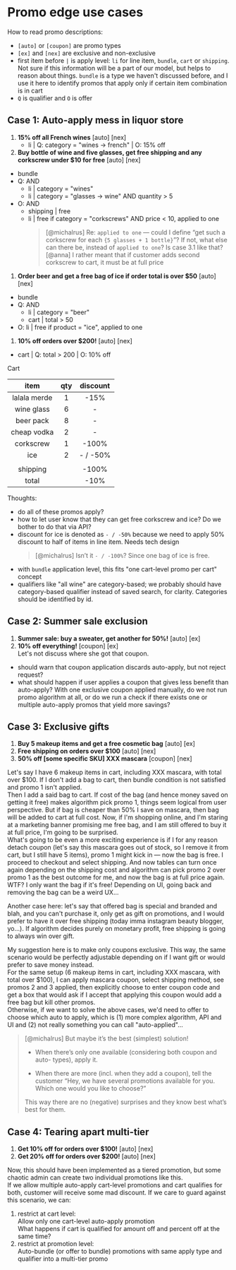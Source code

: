 # Promo edge use cases

How to read promo descriptions:
- `[auto]` or `[coupon]` are promo types
- `[ex]` and `[nex]` are exclusive and non-exclusive
- first item before `|` is apply level: `li` for line item, `bundle`, `cart` or `shipping`.    
Not sure if this information will be a part of our model, but helps to reason about things. `bundle` is a type we haven't discussed before, and I use it here to identify promos that apply only if certain item combination is in cart
- `Q` is qualifier and `O` is offer

## Case 1: Auto-apply mess in liquor store

1. **15% off all French wines** [auto] [nex]    
    - li | Q: category = "wines → french" | O: 15% off
1. **Buy bottle of wine and five glasses, get free shipping and any corkscrew under $10 for free** [auto] [nex]    
  - bundle    
  - Q: AND
    - li | category = "wines"
    - li | category = "glasses → wine" AND quantity > 5
  - O: AND
    - shipping | free
    - li | free if category = "corkscrews" AND price < 10, applied to one
      > [@michalrus] Re: `applied to one` — could I define “get such a corkscrew for each `{5 glasses + 1 bottle}`”? If not, what else can there be, instead of `applied to one`? Is case 3.1 like that?
      > [@anna] I rather meant that if customer adds second corkscrew to cart, it must be at full price
1. **Order beer and get a free bag of ice if order total is over $50** [auto] [nex]
  - bundle
  - Q: AND
    - li | category = "beer"
    - cart | total > 50
  - O: li | free if product = "ice", applied to one
1. **10% off orders over $200!** [auto] [nex]
  - cart | Q: total > 200 | O: 10% off

Cart

| item           | qty | discount  |
|:--------------:|:---:|:---------:|
| lalala merde   |  1  |    -15%   |
| wine glass     |  6  |      -    |
| beer pack      |  8  |      -    |
| cheap vodka    |  2  |      -    |
| corkscrew      |  1  |   -100%   |
| ice            |  2  |  - / -50% |
|                |     |           |
| shipping       |     |   -100%   |
| total          |     |    -10%   |

Thoughts:
- do all of these promos apply?
- how to let user know that they can get free corkscrew and ice? Do we bother to do that via API?
- discount for ice is denoted as `- / -50%` because we need to apply 50% discount to half of items in line item. Needs tech design
  > [@michalrus] Isn’t it `- / -100%`? Since one bag of ice is free.
- with `bundle` application level, this fits "one cart-level promo per cart" concept
- qualifiers like "all wine" are category-based; we probably should have category-based qualifier instead of saved search, for clarity. Categories should be identified by id.

## Case 2: Summer sale exclusion

1. **Summer sale: buy a sweater, get another for 50%!** [auto] [ex]
1. **10% off everything!** [coupon] [ex]    
Let's not discuss where she got that coupon.


- should warn that coupon application discards auto-apply, but not reject request?
- what should happen if user applies a coupon that gives less benefit than auto-apply? With one exclusive coupon applied manually, do we not run promo algorithm at all, or do we run a check if there exists one or multiple auto-apply promos that yield more savings?

## Case 3: Exclusive gifts

1. **Buy 5 makeup items and get a free cosmetic bag** [auto] [ex]
1. **Free shipping on orders over $100** [auto] [nex]
1. **50% off [some specific SKU] XXX mascara** [coupon] [nex]

Let's say I have 6 makeup items in cart, including XXX mascara, with total over $100.
If I don't add a bag to cart, then bundle condition is not satisfied and promo 1 isn't applied.   
Then I add a said bag to cart. If cost of the bag (and hence money saved on getting it free) makes algorithm pick promo 1, things seem logical from user perspective. But if bag is cheaper than 50% I save on mascara, then bag will be added to cart at full cost. Now, if I'm shopping online, and I'm staring at a marketing banner promising me free bag, and I am still offered to buy it at full price, I'm going to be surprised.   
What's going to be even a more exciting experience is if I for any reason detach coupon (let's say this mascara goes out of stock, so I remove it from cart, but I still have 5 items), promo 1 might kick in — now the bag is free. I proceed to checkout and select shipping. And now tables can turn once again depending on the shipping cost and algorithm can pick promo 2 over promo 1 as the best outcome for me, and now the bag is at full price again. WTF? I only want the bag if it's free! Depending on UI, going back and removing the bag can be a weird UX...

Another case here: let's say that offered bag is special and branded and blah, and you can't purchase it, only get as gift on promotions, and I would prefer to have it over free shipping (today imma instagram beauty blogger, yo...). If algorithm decides purely on monetary profit, free shipping is going to always win over gift.

My suggestion here is to make only coupons exclusive. This way, the same scenario would be perfectly adjustable depending on if I want gift or would prefer to save money instead.    
For the same setup (6 makeup items in cart, including XXX mascara, with total over $100), I can apply mascara coupon, select shipping method, see promos 2 and 3 applied, then explicitly choose to enter coupon code and get a box that would ask if I accept that applying this coupon would add a free bag but kill other promos.    
Otherwise, if we want to solve the above cases, we'd need to offer to choose which auto to apply, which is (1) more complex algorithm, API and UI and (2) not really something you can call "auto-applied"...

> [@michalrus] But maybe it’s the best (simplest) solution!
> 
> * When there’s only one available (considering both coupon and auto- types), apply it.
> 
> * When there are more (incl. when they add a coupon), tell the customer “Hey, we have several promotions available for you. Which one would you like to choose?”
>
> This way there are no (negative) surprises and they know best what’s best for them.

## Case 4: Tearing apart multi-tier

1. **Get 10% off for orders over $100!** [auto] [nex]
1. **Get 20% off for orders over $200!** [auto] [nex]

Now, this should have been implemented as a tiered promotion, but some chaotic admin can create two individual promotions like this.    
If we allow multiple auto-apply cart-level promotions and cart qualifies for both, customer will receive some mad discount. If we care to guard against this scenario, we can:
1. restrict at cart level:    
Allow only one cart-level auto-apply promotion    
What happens if cart is qualified for amount off and percent off at the same time?
1. restrict at promotion level:    
Auto-bundle (or offer to bundle) promotions with same apply type and qualifier into a multi-tier promo

